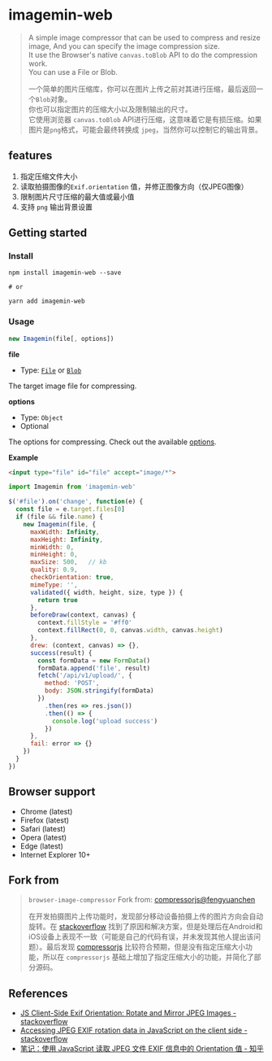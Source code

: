 # imagemin-web

> A simple image compressor that can be used to compress and resize image, And you can specify the image compression size.  
> It use the Browser's native `canvas.toBlob` API to do the compression work.  
> You can use a File or Blob.  
> 
> 一个简单的图片压缩库，你可以在图片上传之前对其进行压缩，最后返回一个`Blob`对象。  
> 你也可以指定图片的压缩大小以及限制输出的尺寸。  
> 它使用浏览器 `canvas.toBlob` API进行压缩，这意味着它是有损压缩。如果图片是`png`格式，可能会最终转换成 `jpeg`，当然你可以控制它的输出背景。



## features

1. 指定压缩文件大小
2. 读取拍摄图像的`Exif.orientation` 值，并修正图像方向（仅JPEG图像）
3. 限制图片尺寸压缩的最大值或最小值
4. 支持 `png` 输出背景设置




## Getting started

### Install

```
npm install imagemin-web --save

# or 

yarn add imagemin-web
```

### Usage

```js
new Imagemin(file[, options])
```

**file**

- Type: [`File`](https://developer.mozilla.org/en-US/docs/Web/API/File) or [`Blob`](https://developer.mozilla.org/en-US/docs/Web/API/Blob)

The target image file for compressing.

**options**

- Type: `Object`
- Optional

The options for compressing. Check out the available [options]().

**Example**

```html
<input type="file" id="file" accept="image/*">
```

```js
import Imagemin from 'imagemin-web'

$('#file').on('change', function(e) {
  const file = e.target.files[0]
  if (file && file.name) {
    new Imagemin(file, {
      maxWidth: Infinity,
      maxHeight: Infinity,
      minWidth: 0,
      minHeight: 0,
      maxSize: 500,   // kb
      quality: 0.9,
      checkOrientation: true,
      mimeType: '',
      validated({ width, height, size, type }) {
        return true
      },
      beforeDraw(context, canvas) {
        context.fillStyle = '#ff0'
        context.fillRect(0, 0, canvas.width, canvas.height)
      },
      drew: (context, canvas) => {},
      success(result) {
        const formData = new FormData()
        formData.append('file', result)
        fetch('/api/v1/upload/', {
          method: 'POST',
          body: JSON.stringify(formData)
        })
          .then(res => res.json())
          .then(() => {
            console.log('upload success')
          })
      },
      fail: error => {}
    })
  }
})
```


## Browser support

- Chrome (latest)
- Firefox (latest)
- Safari (latest)
- Opera (latest)
- Edge (latest)
- Internet Explorer 10+



## Fork from

> `browser-image-compressor` Fork from: [compressorjs@fengyuanchen](https://github.com/fengyuanchen/compressorjs) 
> 
> 在开发拍摄图片上传功能时，发现部分移动设备拍摄上传的图片方向会自动旋转。在 [stackoverflow](https://stackoverflow.com/questions/20600800/) 找到了原因和解决方案，但是处理后在Android和iOS设备上表现不一致（可能是自己的代码有误，并未发现其他人提出该问题）。最后发现 [compressorjs](https://github.com/fengyuanchen/compressorjs) 比较符合预期，但是没有指定压缩大小功能，所以在 `compressorjs` 基础上增加了指定压缩大小的功能，并简化了部分源码。

## References

- [JS Client-Side Exif Orientation: Rotate and Mirror JPEG Images - stackoverflow](https://stackoverflow.com/questions/20600800/)
- [Accessing JPEG EXIF rotation data in JavaScript on the client side - stackoverflow](https://stackoverflow.com/questions/7584794/)
- [笔记：使用 JavaScript 读取 JPEG 文件 EXIF 信息中的 Orientation 值 - 知乎](https://zhuanlan.zhihu.com/p/25216999)


